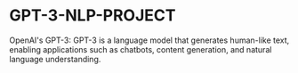 # GPT-3-NLP-PROJECT
OpenAI's GPT-3: GPT-3 is a language model that generates human-like text, enabling applications such as chatbots, content generation, and natural language understanding.  
